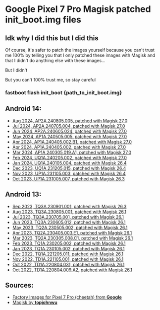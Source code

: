 # Google Pixel 7 Pro Magisk patched init_boot.img files

## Idk why I did this but I did this
Of course, it's safer to patch the images yourself because you can't trust me 100% by telling you that I only patched these images with Magisk and that I didn't do anything else with these images...

But I didn't

But you can't 100% trust me, so stay careful

### fastboot flash init_boot {path_to_init_boot.img}


## Android 14:

- [Aug 2024, AP2A.240805.005, patched with Magisk 27.0](https://github.com/Traaanaelle/P7P_Magisk_init_boot/raw/main/24_08_AP2A.240805.005_27000.img)
- [Jul 2024, AP2A.240705.004, patched with Magisk 27.0](https://github.com/Traaanaelle/P7P_Magisk_init_boot/raw/main/24_07_AP2A.240705.004_27000.img)
- [Jun 2024, AP2A.240605.024, patched with Magisk 27.0](https://github.com/Traaanaelle/P7P_Magisk_init_boot/raw/main/24_06_AP2A.240605.024_27000.img)
- [May 2024, AP1A.240505.005, patched with Magisk 27.0](https://github.com/Traaanaelle/P7P_Magisk_init_boot/raw/main/24_05_AP1A.240505.005_27000.img)
- [Apr 2024, AP1A.240405.002.B1, patched with Magisk 27.0](https://github.com/Traaanaelle/P7P_Magisk_init_boot/raw/main/24_04_AP1A.240405.002.B1_27000.img)
- [Apr 2024, AP1A.240405.002, patched with Magisk 27.0](https://github.com/Traaanaelle/P7P_Magisk_init_boot/raw/main/24_04_AP1A.240405.002_27000.img)
- [Mar 2024, AP1A.240305.019.A1, patched with Magisk 27.0](https://github.com/Traaanaelle/P7P_Magisk_init_boot/raw/main/24_03_AP1A.240305.019.A1_27000.img)
- [Feb 2024, UQ1A.240205.002, patched with Magisk 27.0](https://github.com/Traaanaelle/P7P_Magisk_init_boot/raw/main/24_02_UQ1A.240205.002_27000.img)
- [Jan 2024, UQ1A.240105.004, patched with Magisk 26.4](https://github.com/Traaanaelle/P7P_Magisk_init_boot/raw/main/24_01_UQ1A.240105.004_26400.img)
- [Dec 2023, UQ1A.231205.015, patched with Magisk 26.4](https://github.com/Traaanaelle/P7P_Magisk_init_boot/raw/main/23_12_UQ1A.231205.015_26400.img)
- [Nov 2023, UP1A.231105.003, patched with Magisk 26.4](https://github.com/Traaanaelle/P7P_Magisk_init_boot/raw/main/23_11_UP1A.231105.003_26400.img)
- [Oct 2023, UP1A.231005.007, patched with Magisk 26.3](https://github.com/Traaanaelle/P7P_Magisk_init_boot/raw/main/23_10_UP1A.231005.007_26300.img)

## Android 13:

- [Sep 2023, TQ3A.230901.001, patched with Magisk 26.3](https://github.com/Traaanaelle/P7P_Magisk_init_boot/raw/main/23_09_TQ3A.230901.001_26300.img)
- [Aug 2023, TQ3A.230805.001, patched with Magisk 26.1](https://github.com/Traaanaelle/P7P_Magisk_init_boot/raw/main/23_08_TQ3A.230805.001_26100.img)
- [Jul 2023, TQ3A.230705.001, patched with Magisk 26.1](https://github.com/Traaanaelle/P7P_Magisk_init_boot/raw/main/23_07_TQ3A.230705.001_26100.img)
- [Jun 2023, TQ3A.230605.012, patched with Magisk 26.1](https://github.com/Traaanaelle/P7P_Magisk_init_boot/raw/main/23_06_TQ3A.230605.012_26100.img)
- [May 2023, TQ2A.230505.002, patched with Magisk 26.1](https://github.com/Traaanaelle/P7P_Magisk_init_boot/raw/main/23_05_TQ2A.230505.002_26100.img)
- [Apr 2023, TQ2A.230405.003.E1, patched with Magisk 26.1](https://github.com/Traaanaelle/P7P_Magisk_init_boot/raw/main/23_04_TQ2A.230405.003.E1_26100.img)
- [Mar 2023, TQ2A.230305.008.C1, patched with Magisk 26.1](https://github.com/Traaanaelle/P7P_Magisk_init_boot/raw/main/23_03_TQ2A.230305.008.C1_26100.img)
- [Feb 2023, TQ1A.230205.002, patched with Magisk 26.1](https://github.com/Traaanaelle/P7P_Magisk_init_boot/raw/main/23_02_TQ1A.230205.002_26100.img)
- [Jan 2023, TQ1A.230105.002, patched with Magisk 26.1](https://github.com/Traaanaelle/P7P_Magisk_init_boot/raw/main/23_01_TQ1A.230105.002_26100.img)
- [Dec 2022, TQ1A.221205.011, patched with Magisk 26.1](https://github.com/Traaanaelle/P7P_Magisk_init_boot/raw/main/22_12_TQ1A.221205.011_26100.img)
- [Nov 2022, TD1A.221105.001, patched with Magisk 26.1](https://github.com/Traaanaelle/P7P_Magisk_init_boot/raw/main/22_11_TD1A.221105.001_26100.img)
- [Oct 2022, TD1A.220804.031, patched with Magisk 26.1](https://github.com/Traaanaelle/P7P_Magisk_init_boot/raw/main/22_10_TD1A.220804.031_26100.img)
- [Oct 2022, TD1A.220804.009.A2, patched with Magisk 26.1](https://github.com/Traaanaelle/P7P_Magisk_init_boot/raw/main/22_10_TD1A.220804.009.A2_26100.img)


## Sources:

- [Factory Images for Pixel 7 Pro (cheetah) ](https://developers.google.com/android/images#cheetah)[from **Google**](https://source.android.com/docs/setup/about)
- [Magisk ](https://github.com/topjohnwu/Magisk)[by **topjohnwu**](https://github.com/topjohnwu)
